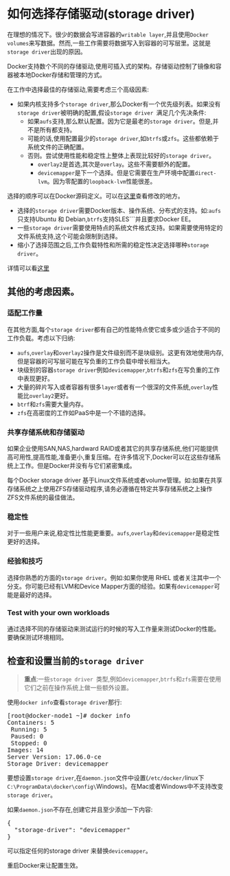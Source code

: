 # 如何选择存储驱动(storage driver)

在理想的情况下。很少的数据会写进容器的```writable layer```,并且使用```Docker volumes```来写数据。然而,一些工作需要将数据写入到容器的可写层里。这就是```storage driver```出现的原因。

Docker支持数个不同的存储驱动,使用可插入式的架构。存储驱动控制了镜像和容器被本地Docker存储和管理的方式。

在工作中选择最佳的存储驱动,需要考虑三个高级因素:

- 如果内核支持多个```storage driver```,那么Docker有一个优先级列表。如果没有```storage driver```被明确的配置,假设```storage driver ```满足几个先决条件:
	- 如果```aufs```支持,那么默认配置。因为它是最老的```storage driver```。但是,并不是所有都支持。
	- 可能的话,使用配置最少的```storage driver```,如```btrfs```或```zfs```。这些都依赖于系统文件的正确配置。
	- 否则。尝试使用性能和稳定性上整体上表现比较好的```storage driver```。
		- ```overlay2```是首选,其次是```overlay```。这些不需要额外的配置。
		- ```devicemapper```是下一个选择。但是它需要在生产环境中配置```direct-lvm```。因为零配置的```loopback-lvm```性能很差。

选择的顺序可以在Docker源码定义。可以在[这里](https://github.com/moby/moby/blob/v17.03.1-ce/daemon/graphdriver/driver_linux.go#L54-L63)查看修改的地方。

- 选择的```storage driver```需要Docker版本、操作系统、分布式的支持。如:```aufs```只支持Ubuntu 和 Debian,```btrfs```支持SLES```并且要求Docker EE。
- 一些```storage driver```需要使用特点的系统文件格式支持。如果需要使用特定的文件系统支持,这个可能会限制到选择。
- 缩小了选择范围之后,工作负载特性和所需的稳定性决定选择哪种```storage driver```。

详情可以看[这里](https://docs.docker.com/engine/userguide/storagedriver/selectadriver/#supported-storage-drivers-per-linux-distribution)

## 其他的考虑因素。

### 适配工作量

在其他方面,每个```storage driver```都有自己的性能特点使它或多或少适合于不同的工作负载。考虑以下归纳:

- ```aufs```,```overlay```和```overlay2```操作是文件级别而不是块级别。这更有效地使用内存,但是容器的可写层可能在写负重的工作负载中增长相当大。
- 块级别的容器```storage driver```例如```devicemapper```,```btrfs```和```zfs```在写负重的工作中表现更好。
- 大量的碎片写入或者容器有很多```layer```或者有一个很深的文件系统,```overlay```性能比```overlay2```更好。
- ```btrf```和```zfs```需要大量内存。
- ```zfs```在高密度的工作如PaaS中是一个不错的选择。

### 共享存储系统和存储驱动

如果企业使用SAN,NAS,hardward RAID或者其它的共享存储系统,他们可能提供高可用性,提高性能,准备更小,重复压缩。在许多情况下,Docker可以在这些存储系统上工作。但是Docker并没有与它们紧密集成。

每个Docker storage driver 基于Linux文件系统或者volume管理。如:如果在共享存储系统之上使用ZFS存储驱动程序,请务必遵循在特定共享存储系统之上操作ZFS文件系统的最佳做法。

### 稳定性

对于一些用户来说,稳定性比性能更重要。```aufs```,```overlay```和```devicemapper```是稳定性更好的选择。

### 经验和技巧

选择你熟悉的方面的```storage driver```。例如:如果你使用 RHEL 或者关注其中一个分支。你可能已经有LVM和Device Mapper方面的经验。如果有```devicemapper```可能是最好的选择。

### Test with your own workloads

通过选择不同的存储驱动来测试运行的时候的写入工作量来测试Docker的性能。要确保测试环境相同。

## 检查和设置当前的```storage driver```

> <b>重点</b>:一些```storage driver ```类型,例如```devicemapper```,```btrfs```和```zfs```需要在使用它们之前在操作系统上做一些额外设置。

使用```docker info```查看```storage driver```那行:
<pre>
[root@docker-node1 ~]# docker info
Containers: 5
 Running: 5
 Paused: 0
 Stopped: 0
Images: 14
Server Version: 17.06.0-ce
Storage Driver: devicemapper
</pre>
要想设置```storage driver```,在```daemon.json```文件中设置(```/etc/docker/```linux下```C:\ProgramData\docker\config\```Windows)。在Mac或者Windows中不支持改变```storage driver```。

如果```daemon.json```不存在,创建它并且至少添加一下内容:
<pre>
{
  "storage-driver": "devicemapper"
}
</pre>

可以指定任何的storage driver 来替换```devicemapper```。

重启Docker来让配置生效。